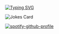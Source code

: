 [![Typing SVG](https://readme-typing-svg.demolab.com?font=Fira+Code&size=15&pause=1000&width=435&lines=Hi%2C+I'm+Jacob+Wiltshire%2C+but+you+can+call+me+RCN)](https://git.io/typing-svg)

![Jokes Card](https://readme-jokes.vercel.app/api)

[![spotify-github-profile](https://spotify-github-profile.vercel.app/api/view?uid=nz3i2a30ep85rv5ymcpglhndj&cover_image=true&theme=default&bar_color_cover=true)](https://spotify-github-profile.vercel.app/api/view?uid=nz3i2a30ep85rv5ymcpglhndj&redirect=true)
